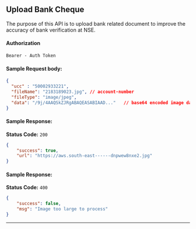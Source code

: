 ## Upload Bank Cheque 

The purpose of this API is to upload bank related document to improve the accuracy of bank verification at NSE.

#### Authorization
```
Bearer - Auth Token
```

#### Sample Request body:
```json
{
  "ucc" : "50002933221",
  "fileName": "2183189023.jpg", // account-number
  "fileType": "image/jpeg",
  "data": "/9j/4AAQSkZJRgABAQEASABIAAD..."   // base64 encoded image data
}
```

#### Sample Response:
**Status Code:** `200`
```json
{
    "success": true,
    "url": "https://aws.south-east------dnpwew8nxe2.jpg"
}
```

#### Sample Response:
**Status Code:** `400`
```json
{
    "success": false,
    "msg": "Image too large to process"
}
```

---